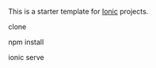 This is a starter template for [Ionic](http://ionicframework.com/docs/) projects.

clone

npm install

ionic serve
